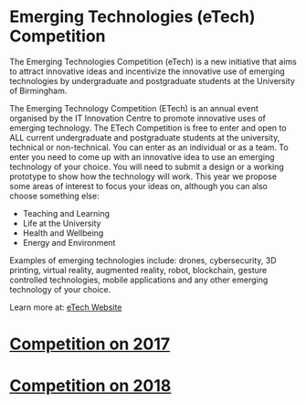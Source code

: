 Emerging Technologies (eTech) Competition
========================

The Emerging Technologies Competition (eTech) is a new initiative that aims to
attract innovative ideas and incentivize the innovative use of emerging
technologies by undergraduate and postgraduate students at the
University of Birmingham.

The Emerging Technology Competition (ETech) is an annual event organised by the 
IT Innovation Centre to promote innovative uses of emerging technology. The ETech 
Competition is free to enter and open to ALL current undergraduate and postgraduate 
students at the university, technical or non-technical. You can enter as an individual 
or as a team. To enter you need to come up with an innovative idea to use an emerging 
technology of your choice. You will need to submit a design or a working prototype 
to show how the technology will work. This year we propose some areas of interest 
to focus your ideas on, although you can also choose something else:

- Teaching and Learning
- Life at the University
- Health and Wellbeing
- Energy and Environment

Examples of emerging technologies include: drones, cybersecurity, 3D printing, 
virtual reality, augmented reality, robot,  blockchain, gesture controlled technologies, 
mobile applications and any other emerging technology of your choice.

Learn more at: [eTech Website](https://intranet.birmingham.ac.uk/it/innovation/ETECH/eTech2017.aspx)

# [Competition on 2017](https://github.com/mxochicale/etech_uob/tree/master/2017)


# [Competition on 2018](https://github.com/mxochicale/etech_uob/tree/master/2018)



